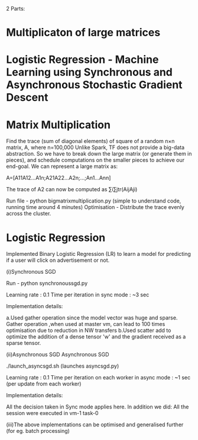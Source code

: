 
2 Parts:


Multiplicaton of large matrices
=======
Logistic Regression - Machine Learning using Synchronous and Asynchronous Stochastic Gradient Descent
=======


Matrix Multiplication
=======
Find the trace (sum of diagonal elements) of square of a random n×n matrix, A, where n=100,000
Unlike Spark, TF does not provide a big-data abstraction. So we have to break down the large matrix (or generate
them in pieces), and schedule computations on the smaller pieces to achieve our end-goal. We can represent a
large matrix as:

A=[A11A12…A1n;A21A22…A2n;…;An1…Ann]

The trace of A2 can now be computed as
∑i∑jtr(AijAji)

Run file - python bigmatrixmultiplication.py (simple to understand code, running time around 4 minutes)
Optimisation - Distribute the trace evenly across the cluster.


Logistic Regression
=======
Implemented Binary Logistic Regression (LR) to learn a model for predicting if a user will click on
advertisement or not. 


(i)Synchronous SGD

Run - python synchronoussgd.py

Learning rate : 0.1
Time per iteration in sync mode : ~3 sec

Implementation details:

a.Used gather operation since the model vector was huge and sparse. Gather operation ,when used at master vm,
can lead to 100 times optimisation due to reduction in NW transfers
b.Used scatter add to optimize the addition of a dense tensor 'w' and the gradient received as a sparse tensor.


(ii)Asynchronous SGD
Asynchronous SGD

./launch_asyncsgd.sh (launches asyncsgd.py)

Learning rate : 0.1
Time per iteration on each worker in async mode : ~1 sec (per update from each worker)

Implementation details:

All the decision taken in Sync mode applies here. In addition we did:
All the session were executed in vm-1 task-0

(iii)The above implementations can be optimised and generalised further (for eg. batch processing)
